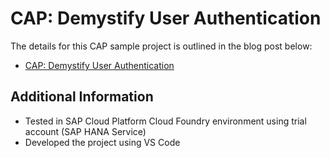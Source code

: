 # CAP: Demystify User Authentication

The details for this CAP sample project is outlined in the blog post below:
- [CAP: Demystify User Authentication](https://blogs.sap.com/2020/07/20/cap-demystify-user-authentication/)

## Additional Information

- Tested in SAP Cloud Platform Cloud Foundry environment using trial account (SAP HANA Service)
- Developed the project using VS Code
